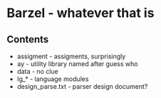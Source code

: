 Barzel - whatever that is
=========================


Contents
--------

* assigment - assigments, surprisingly
* ay - utility library named after guess who
* data - no clue
* lg_* - language modules
* design_parse.txt - parser design document?
